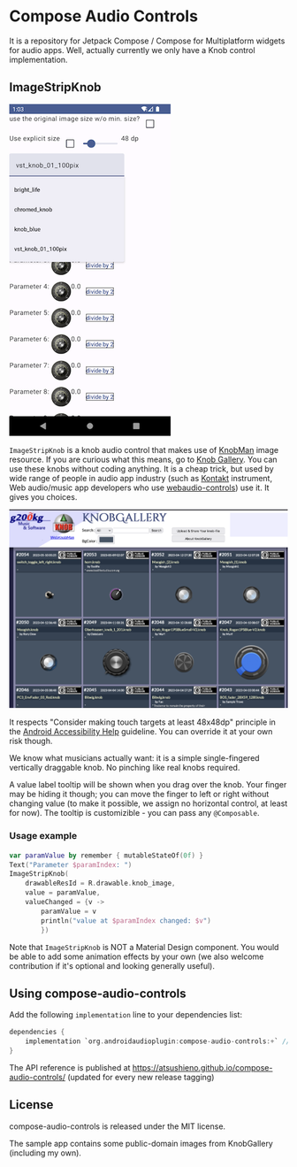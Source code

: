 # Compose Audio Controls

It is a repository for Jetpack Compose / Compose for Multiplatform widgets
for audio apps. Well, actually currently we only have a Knob control implementation.

## ImageStripKnob

![ImageStripKnob demoapp](docs/images/ImageStripKnob.png)

`ImageStripKnob` is a knob audio control that makes use of [KnobMan](https://www.kvraudio.com/product/knobman-by-g200kg) image resource. If you are curious what this means, go to [Knob Gallery](https://www.g200kg.com/en/webknobman/gallery.php). You can use these knobs without coding anything. It is a cheap trick, but used by wide range of people in audio app industry (such as [Kontakt](https://www.native-instruments.com/en/products/komplete/samplers/kontakt-7/) instrument, Web audio/music app developers who use [webaudio-controls](http://g200kg.github.io/webaudio-controls/docs/)) use it. It gives you choices.

![KnobGallery sshot](docs/images/KnobGallery-sshot.png)

It respects "Consider making touch targets at least 48x48dp" principle in the [Android Accessibility Help](https://support.google.com/accessibility/android/answer/7101858?hl=en) guideline. You can override it at your own risk though.

We know what musicians actually want: it is a simple single-fingered vertically draggable knob. No pinching like real knobs required.

A value label tooltip will be shown when you drag over the knob. Your finger may be hiding it though; you can move the finger to left or right without changing value (to make it possible, we assign no horizontal control, at least for now). The tooltip is customizible - you can pass any `@Composable`.

### Usage example

```kotlin
var paramValue by remember { mutableStateOf(0f) }
Text("Parameter $paramIndex: ")
ImageStripKnob(
    drawableResId = R.drawable.knob_image,
    value = paramValue,
    valueChanged = {v ->
        paramValue = v
        println("value at $paramIndex changed: $v")
        })
```

Note that `ImageStripKnob` is NOT a Material Design component. You would be able to add some animation effects by your own (we also welcome contribution if it's optional and looking generally useful).

## Using compose-audio-controls

Add the following `implementation` line to your dependencies list:

```groovy
dependencies {
    implementation `org.androidaudioplugin:compose-audio-controls:+` //replace `+` with your own
}
```

The API reference is published at https://atsushieno.github.io/compose-audio-controls/ (updated for every new release tagging)

## License

compose-audio-controls is released under the MIT license.

The sample app contains some public-domain images from KnobGallery (including my own).
